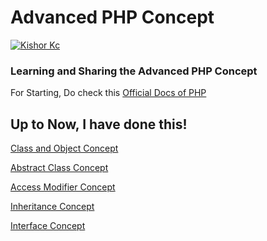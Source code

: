 # Advanced PHP Concept
[![Kishor Kc](https://img.shields.io/badge/Advanced-PHP-0091EA)](#learn-php)
### Learning and Sharing the Advanced PHP Concept


For Starting, Do check this [Official Docs of PHP](https://www.php.net/docs.php)

## Up to Now, I have done this!
[Class and Object Concept](https://github.com/devkishor8007/advanced_php_concept/blob/master/index.php)

[Abstract Class Concept ](https://github.com/devkishor8007/advanced_php_concept/tree/abstract_class)

[Access Modifier Concept](https://github.com/devkishor8007/advanced_php_concept/tree/accessModifier/access_modifier)

[Inheritance Concept](https://github.com/devkishor8007/advanced_php_concept/tree/inheritance)

[Interface Concept](https://github.com/devkishor8007/advanced_php_concept/tree/interface)
